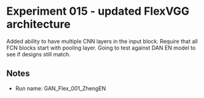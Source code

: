 # Experiment 015 - updated FlexVGG architecture
Added ability to have multiple CNN layers in the input block. Require that all FCN blocks start with pooling layer. Going to test against DAN EN model to see if designs still match.

## Notes
- Run name: GAN_Flex_001_ZhengEN

